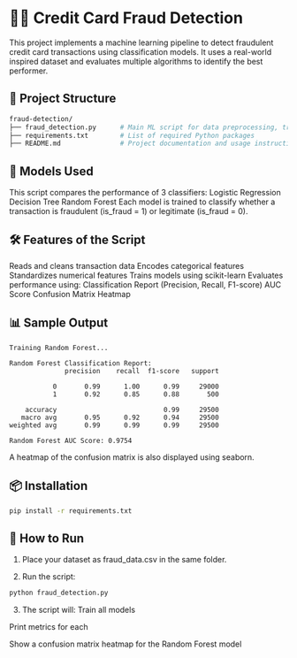 # 🕵️‍♂️ Credit Card Fraud Detection
This project implements a machine learning pipeline to detect fraudulent credit card transactions using classification models. It uses a real-world inspired dataset and evaluates multiple algorithms to identify the best performer.

## 📂 Project Structure
```bash
fraud-detection/
├── fraud_detection.py      # Main ML script for data preprocessing, training, and evaluation
├── requirements.txt        # List of required Python packages
├── README.md               # Project documentation and usage instructions (this file)
```

## 🧠 Models Used
This script compares the performance of 3 classifiers:
Logistic Regression
Decision Tree
Random Forest
Each model is trained to classify whether a transaction is fraudulent (is_fraud = 1) or legitimate (is_fraud = 0).

## 🛠 Features of the Script
Reads and cleans transaction data
Encodes categorical features
Standardizes numerical features
Trains models using scikit-learn
Evaluates performance using:
Classification Report (Precision, Recall, F1-score)
AUC Score
Confusion Matrix Heatmap

## 📊 Sample Output
```plaintext
Training Random Forest...

Random Forest Classification Report:
              precision    recall  f1-score   support

           0       0.99      1.00      0.99     29000
           1       0.92      0.85      0.88       500

    accuracy                           0.99     29500
   macro avg       0.95      0.92      0.94     29500
weighted avg       0.99      0.99      0.99     29500

Random Forest AUC Score: 0.9754
```
A heatmap of the confusion matrix is also displayed using seaborn.

## 📦 Installation
```bash
pip install -r requirements.txt
```

## 🚀 How to Run
1. Place your dataset as fraud_data.csv in the same folder.

2. Run the script:
```bash
python fraud_detection.py
```
3. The script will:
Train all models

Print metrics for each

Show a confusion matrix heatmap for the Random Forest model
